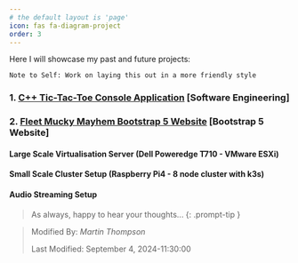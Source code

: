 ```yaml
---
# the default layout is 'page'
icon: fas fa-diagram-project
order: 3
---
```

Here I will showcase my past and future projects:
```text
Note to Self: Work on laying this out in a more friendly style
```

### 1. [C++ Tic-Tac-Toe Console Application](https://designcodemastery.com/posts/cplusplus-tic-tac-toe/) [Software Engineering]
### 2. [Fleet Mucky Mayhem Bootstrap 5 Website](https://fleetmuckymayhem.com) [Bootstrap 5 Website]


#### Large Scale Virtualisation Server (Dell Poweredge T710 - VMware ESXi)
#### Small Scale Cluster Setup (Raspberry Pi4 - 8 node cluster with k3s)
#### Audio Streaming Setup


> As always, happy to hear your thoughts... 
{: .prompt-tip }

>
> Modified By: _Martin Thompson_
>
> Last Modified: September 4, 2024-11:30:00